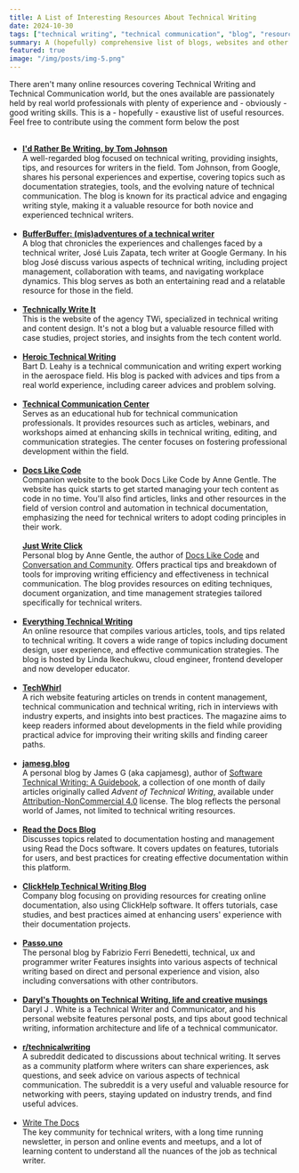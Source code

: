 ```yaml
---
title: A List of Interesting Resources About Technical Writing
date: 2024-10-30
tags: ["technical writing", "technical communication", "blog", "resources", "documentation"]
summary: A (hopefully) comprehensive list of blogs, websites and other resources covering technical writing and communication.
featured: true
image: "/img/posts/img-5.png"
---
```


There aren't many online resources covering Technical Writing and Technical Communication world, but the ones available are passionately held by real world professionals with plenty of experience and - obviously - good writing skills. This is a - hopefully - exaustive list of useful resources. Feel free to contribute using the comment form below the post<br><br>



- [**I'd Rather Be Writing, by Tom Johnson**](https://idratherbewriting.com)  <br> A well-regarded blog focused on technical writing, providing insights, tips, and resources for writers in the field. Tom Johnson, from Google, shares his personal experiences and expertise, covering topics such as documentation strategies, tools, and the evolving nature of technical communication. The blog is known for its practical advice and engaging writing style, making it a valuable resource for both novice and experienced technical writers.<br><br>
- [**BufferBuffer: (mis)adventures of a technical writer**](https://bufferbuffer.com) <br> A blog that chronicles the experiences and challenges faced by a technical writer, José Luis Zapata, tech writer at Google Germany. In his blog José discuss various aspects of technical writing, including project management, collaboration with teams, and navigating workplace dynamics. This blog serves as both an entertaining read and a relatable resource for those in the field.<br><br>
- [**Technically Write It**](https://technicallywriteit.com) <br> This is the website of the agency TWi, specialized in technical writing and content design. It's not a blog but a valuable resource filled with case studies, project stories, and insights from the tech content world.<br><br>
- [**Heroic Technical Writing**](https://heroictechwriting.com) <br> Bart D. Leahy is a technical communication and writing expert working in the aerospace field. His blog is packed with advices and tips from a real world experience, including career advices and problem solving.<br><br>
- [**Technical Communication Center**](https://technicalcommunicationcenter.com) <br> Serves as an educational hub for technical communication professionals. It provides resources such as articles, webinars, and workshops aimed at enhancing skills in technical writing, editing, and communication strategies. The center focuses on fostering professional development within the field.<br><br>
- [**Docs Like Code**](https://www.docslikecode.com/) <br>Companion website to the book Docs Like Code by Anne Gentle. The website has quick starts to get started managing your tech content as code in no time. You'll also find articles, links and other resources in the field of version control and automation in technical documentation, emphasizing the need for technical writers to adopt coding principles in their work.<br><br>[**Just Write Click**](https://justwriteclick.com)<br>Personal blog by Anne Gentle, the author of [Docs Like Code](https://docslikecode) and [Conversation and Community](https://store.xmlpress.com/product/conversation-and-community/). Offers practical tips and  breakdown of tools for improving writing efficiency and effectiveness in technical communication. The blog provides resources on editing techniques, document organization, and time management strategies tailored specifically for technical writers.<br><br>
- [**Everything Technical Writing**](https://everythingtechnicalwriting.com) <br>An online resource that compiles various articles, tools, and tips related to technical writing. It covers a wide range of topics including document design, user experience, and effective communication strategies. The blog is hosted by Linda Ikechukwu, cloud engineer, frontend developer and now developer educator.<br><br>
- [**TechWhirl**](https://techwhirl.com) <br>A rich website featuring articles on trends in content management, technical communication and technical writing, rich in interviews with industry experts, and insights into best practices. The magazine aims to keep readers informed about developments in the field while providing practical advice for improving their writing skills and finding career paths.<br><br>
- [**jamesg.blog**](https://jamesg.blog) <br>A personal blog by James G (aka capjamesg), author of [Software Technical Writing: A Guidebook](https://jamesg.blog/2024/01/03/software-technical-writing/), a collection of one month of daily articles originally called _Advent of Technical Writing_, available under [Attribution-NonCommercial 4.0](http://creativecommons.org/licenses/by-nc/4.0/) license. The blog reflects the personal world of James, not limited to technical writing resources.<br><br>
- [**Read the Docs Blog**](https://readthedocs.org/blog/) <br>Discusses topics related to documentation hosting and management using Read the Docs software. It covers updates on features, tutorials for users, and best practices for creating effective documentation within this platform.<br><br>
- [**ClickHelp Technical Writing Blog**](https://clickhelp.com/clickhelp-technical-writing-blog/) <br>Company blog focusing on providing resources for creating online documentation, also using ClickHelp software. It offers tutorials, case studies, and best practices aimed at enhancing users' experience with their documentation projects.<br><br>
- [**Passo.uno**](https://passo.uno)<br>The personal blog by Fabrizio Ferri Benedetti, technical, ux and programmer writer  Features insights into various aspects of technical writing based on direct and personal experience and vision, also including conversations with other contributors. <br><br>
- [**Daryl's Thoughts on Technical Writing, life and creative musings**](https://www.djw.fyi/) <br>Daryl J . White is a Technical Writer and Communicator, and his personal website features personal posts, and tips about good technical writing, information architecture and life of a technical communicator. <br><br>
- [**r/technicalwriting**](https://www.reddit.com/r/technicalwriting) <br>A subreddit dedicated to discussions about technical writing. It serves as a community platform where writers can share experiences, ask questions, and seek advice on various aspects of technical communication. The subreddit is a very useful and valuable resource for networking with peers, staying updated on industry trends, and find useful advices.<br><br>
- [Write The Docs](https://www.writethedocs.org/) <br>The key community for technical writers, with a long time running newsletter, in person and online events and meetups, and  a lot of learning content to understand all the nuances of the job as technical writer.